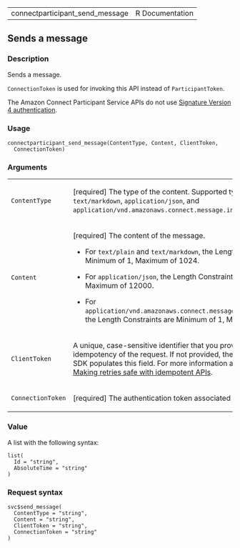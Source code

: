 <table style="width: 100%;">
<tbody>
<tr class="odd">
<td>connectparticipant_send_message</td>
<td style="text-align: right;">R Documentation</td>
</tr>
</tbody>
</table>

## Sends a message

### Description

Sends a message.

`ConnectionToken` is used for invoking this API instead of
`ParticipantToken`.

The Amazon Connect Participant Service APIs do not use [Signature
Version 4
authentication](https://docs.aws.amazon.com/IAM/latest/UserGuide/reference_aws-signing.html).

### Usage

    connectparticipant_send_message(ContentType, Content, ClientToken,
      ConnectionToken)

### Arguments

<table>
<colgroup>
<col style="width: 35%" />
<col style="width: 65%" />
</colgroup>
<tbody>
<tr class="odd">
<td><code
id="connectparticipant_send_message_:_ContentType">ContentType</code></td>
<td><p>[required] The type of the content. Supported types are
<code>text/plain</code>, <code>text/markdown</code>,
<code>application/json</code>, and
<code>application/vnd.amazonaws.connect.message.interactive.response</code>.</p></td>
</tr>
<tr class="even">
<td><code
id="connectparticipant_send_message_:_Content">Content</code></td>
<td><p>[required] The content of the message.</p>
<ul>
<li><p>For <code>text/plain</code> and <code>text/markdown</code>, the
Length Constraints are Minimum of 1, Maximum of 1024.</p></li>
<li><p>For <code>application/json</code>, the Length Constraints are
Minimum of 1, Maximum of 12000.</p></li>
<li><p>For
<code>application/vnd.amazonaws.connect.message.interactive.response</code>,
the Length Constraints are Minimum of 1, Maximum of 12288.</p></li>
</ul></td>
</tr>
<tr class="odd">
<td><code
id="connectparticipant_send_message_:_ClientToken">ClientToken</code></td>
<td><p>A unique, case-sensitive identifier that you provide to ensure
the idempotency of the request. If not provided, the Amazon Web Services
SDK populates this field. For more information about idempotency, see <a
href="https://aws.amazon.com/builders-library/making-retries-safe-with-idempotent-APIs/">Making
retries safe with idempotent APIs</a>.</p></td>
</tr>
<tr class="even">
<td><code
id="connectparticipant_send_message_:_ConnectionToken">ConnectionToken</code></td>
<td><p>[required] The authentication token associated with the
connection.</p></td>
</tr>
</tbody>
</table>

### Value

A list with the following syntax:

    list(
      Id = "string",
      AbsoluteTime = "string"
    )

### Request syntax

    svc$send_message(
      ContentType = "string",
      Content = "string",
      ClientToken = "string",
      ConnectionToken = "string"
    )
